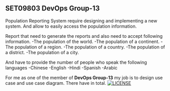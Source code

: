 SET09803 DevOps Group-13
---------------------------
Population Reporting System require designing and implementing a new system.
And allow to easily access the population information.


Report that need to generate the reports and also need to accept
following information.
-The population of the world.
-The population of a continent.
-The population of a region.
-The population of a country.
-The population of a district.
-The population of a city.

And have to provide the number of people who speak the following languages
-Chinese
-English
-Hindi
-Spanish
-Arabic


For me as one of the member of **DevOps Group-13** my job is to design use case and use case diagram.
There have in total.
[![LICENSE](https://img.shields.io/github/license/MoeMyintThawDevOps/sem.svg?style=flat-square)](https://github.com/MoeMyintThawDevOps/sem/blob/master/LICENSE)

